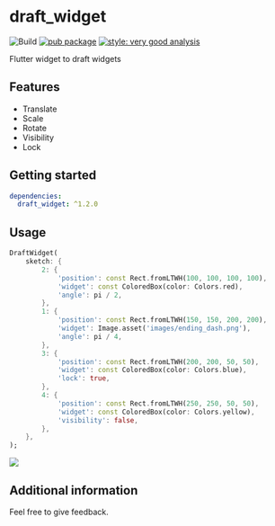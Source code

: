 # draft_widget

![Build](https://github.com/fossil-engineering/draft_widget/workflows/CI/badge.svg)
[![pub package](https://img.shields.io/pub/v/draft_widget.svg)](https://pub.dev/packages/draft_widget)
[![style: very good analysis][very_good_analysis_badge]][very_good_analysis_link]

Flutter widget to draft widgets

[very_good_analysis_badge]: https://img.shields.io/badge/style-very_good_analysis-B22C89.svg
[very_good_analysis_link]: https://pub.dev/packages/very_good_analysis

## Features

- Translate
- Scale
- Rotate
- Visibility
- Lock

## Getting started

```yaml
dependencies:
  draft_widget: ^1.2.0
```

## Usage

```dart
DraftWidget(
    sketch: {
        2: {
            'position': const Rect.fromLTWH(100, 100, 100, 100),
            'widget': const ColoredBox(color: Colors.red),
            'angle': pi / 2,
        },
        1: {
            'position': const Rect.fromLTWH(150, 150, 200, 200),
            'widget': Image.asset('images/ending_dash.png'),
            'angle': pi / 4,
        },
        3: {
            'position': const Rect.fromLTWH(200, 200, 50, 50),
            'widget': const ColoredBox(color: Colors.blue),
            'lock': true,
        },
        4: {
            'position': const Rect.fromLTWH(250, 250, 50, 50),
            'widget': const ColoredBox(color: Colors.yellow),
            'visibility': false,
        },
    },
);
```

![](https://raw.githubusercontent.com/de-men/draft_widget/main/readme_images/screenshot.png)

## Additional information

Feel free to give feedback.